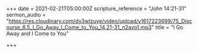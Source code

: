 +++
date = 2021-02-21T05:00:00Z
scripture_reference = "John 14:21-31"
sermon_audio = "https://res.cloudinary.com/dy3wlzuye/video/upload/v1617223699/75_Discourse_6.5_I_Go_Away_I_Come_to_You_14.21-31_n2avo1.mp3"
title = "I Go Away and I Come to You"

+++
